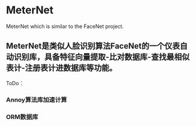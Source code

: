 # MeterNet
MeterNet which is similar to the FaceNet project. 

## MeterNet是类似人脸识别算法FaceNet的一个仪表自动识别库，具备特征向量提取-比对数据库-查找最相似表计-注册表计进数据库等功能。

ToDo：
### Annoy算法库加速计算
### ORM数据库
